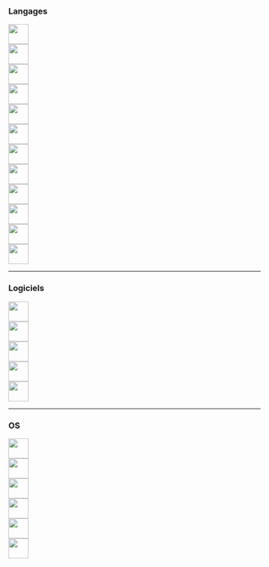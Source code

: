 ### Langages
<div>
<img src="https://cdn.jsdelivr.net/gh/devicons/devicon@latest/icons/python/python-original-wordmark.svg" width="40" height="40" /><br>
<img src="https://cdn.jsdelivr.net/gh/devicons/devicon@latest/icons/java/java-original-wordmark.svg" width="40" height="40"/><br>
<img src="https://cdn.jsdelivr.net/gh/devicons/devicon@latest/icons/c/c-original.svg" width="40" height="40"/><br>
<img src="https://cdn.jsdelivr.net/gh/devicons/devicon@latest/icons/cplusplus/cplusplus-original.svg" width="40" height="40"/><br>
<img src="https://cdn.jsdelivr.net/gh/devicons/devicon@latest/icons/php/php-original.svg" width="40" height="40"/><br>
<img src="https://cdn.jsdelivr.net/gh/devicons/devicon@latest/icons/html5/html5-original-wordmark.svg" width="40" height="40"/><br>
<img src="https://cdn.jsdelivr.net/gh/devicons/devicon@latest/icons/css3/css3-original-wordmark.svg" width="40" height="40"/><br>
<img src="https://cdn.jsdelivr.net/gh/devicons/devicon@latest/icons/csharp/csharp-original.svg" width="40" height="40"/><br>
<img src="https://cdn.jsdelivr.net/gh/devicons/devicon@latest/icons/mysql/mysql-original-wordmark.svg" width="40" height="40"/><br>
<img src="https://cdn.jsdelivr.net/gh/devicons/devicon@latest/icons/sqlite/sqlite-original-wordmark.svg" width="40" height="40"/><br>
<img src="https://cdn.jsdelivr.net/gh/devicons/devicon@latest/icons/microsoftsqlserver/microsoftsqlserver-original-wordmark.svg" width="40" height="40"/><br>
<img src="https://cdn.jsdelivr.net/gh/devicons/devicon@latest/icons/bash/bash-original.svg" width="40" height="40"/><br>
</div>

---

### Logiciels
<div>
<img src="https://cdn.jsdelivr.net/gh/devicons/devicon@latest/icons/eclipse/eclipse-original.svg" width="40" height="40"/><br>
<img src="https://cdn.jsdelivr.net/gh/devicons/devicon@latest/icons/intellij/intellij-original.svg" width="40" height="40"/><br>
<img src="https://cdn.jsdelivr.net/gh/devicons/devicon@latest/icons/figma/figma-original.svg" width="40" height="40"/><br>
<img src="https://cdn.jsdelivr.net/gh/devicons/devicon@latest/icons/visualstudio/visualstudio-original.svg" width="40" height="40"/><br>
<img src="https://cdn.jsdelivr.net/gh/devicons/devicon@latest/icons/vscode/vscode-original.svg" width="40" height="40"/><br>
</div>

---

### OS
<div>
<img src="https://cdn.jsdelivr.net/gh/devicons/devicon@latest/icons/ubuntu/ubuntu-original-wordmark.svg" width="40" height="40"/><br>
<img src="https://cdn.jsdelivr.net/gh/devicons/devicon@latest/icons/windows11/windows11-original.svg" width="40" height="40"/><br>
<img src="https://cdn.jsdelivr.net/gh/devicons/devicon@latest/icons/linux/linux-original.svg" width="40" height="40"/><br>
<img src="https://cdn.jsdelivr.net/gh/devicons/devicon@latest/icons/debian/debian-original-wordmark.svg" width="40" height="40"/><br>
<img src="https://cdn.jsdelivr.net/gh/devicons/devicon@latest/icons/android/android-original-wordmark.svg" width="40" height="40"/><br>
<img src="https://betawiki.net/images/b/b7/Windows_Mobile_%282007%29.svg" width="40" height="40"/><br>
</div>
